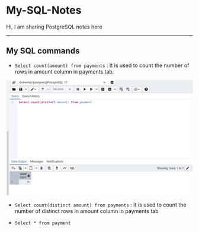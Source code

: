 # My-SQL-Notes
Hi, I am sharing PostgreSQL notes here

---
## My SQL commands 
- `Select count(amount) from payments` : It is used to count the number of rows in amount column in payments tab.

![Select query command](./Photos/Select-Query.png)

- `Select count(distinct amount) from payments` : It is used to count the number of distinct rows in amount column in payments tab

- `Select * from payment` 



